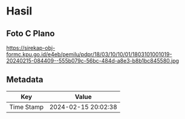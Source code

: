 # Hasil

## Foto C Plano

https://sirekap-obj-formc.kpu.go.id/e4eb/pemilu/pdpr/18/03/10/10/01/1803101001019-20240215-084409--555b079c-56bc-484d-a8e3-b8b1bc845580.jpg


## Metadata

| Key        | Value               |
| ---------- | ------------------- |
| Time Stamp | 2024-02-15 20:02:38 |



